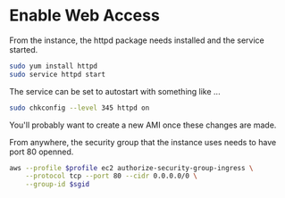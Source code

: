#	Enable Web Access

From the instance, the httpd package needs installed and the service started.

```BASH
sudo yum install httpd
sudo service httpd start
```

The service can be set to autostart with something like ...
```BASH
sudo chkconfig --level 345 httpd on
```

You'll probably want to create a new AMI once these changes are made.



From anywhere, the security group that the instance uses needs to have port 80 openned.

```BASH
aws --profile $profile ec2 authorize-security-group-ingress \
	--protocol tcp --port 80 --cidr 0.0.0.0/0 \
	--group-id $sgid
```

